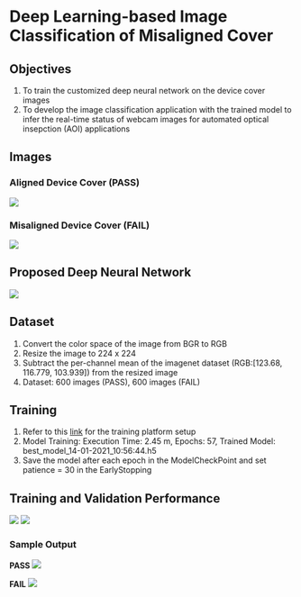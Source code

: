 # Deep Learning-based Image Classification of Misaligned Cover
## Objectives    
1. To train the customized deep neural network on the device cover images
2. To develop the image classification application with the trained model to infer the real-time status of webcam images for automated optical insepction (AOI) applications

## Images   
### Aligned Device Cover (PASS)   
![](https://i.imgur.com/crEyxbY.png)
### Misaligned Device Cover (FAIL)   
![](https://i.imgur.com/PUSQOqZ.png)   

## Proposed Deep Neural Network   
![](https://i.imgur.com/kDrjwRs.png)   

## Dataset
1. Convert the color space of the image from BGR to RGB
2. Resize the image to 224 x 224
3. Subtract the per-channel mean of the imagenet dataset (RGB:[123.68, 116.779, 103.939]) from the resized image   
4. Dataset: 600 images (PASS), 600 images (FAIL)   

## Training
1) Refer to this [link](https://github.com/ramesh-dev-code/misaligned-heat-sink/blob/main/README.md#training-platform-setup) for the training platform setup
2) Model Training: Execution Time: 2.45 m, Epochs: 57, Trained Model: best_model_14-01-2021_10:56:44.h5
3) Save the model after each epoch in the ModelCheckPoint and set patience = 30 in the EarlyStopping

## Training and Validation Performance
![](https://i.imgur.com/OJGL5s2.png)
![](https://i.imgur.com/2u9aRPf.png)


### Sample Output
**PASS**
![](https://i.imgur.com/7F8WlNI.png)

**FAIL**
![](https://i.imgur.com/NO5grtS.png)
